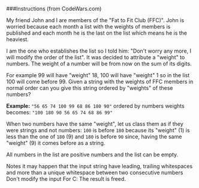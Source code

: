 ###Instructions (from CodeWars.com)

My friend John and I are members of the "Fat to Fit Club (FFC)". John is
worried because each month a list with the weights of members is published and
each month he is the last on the list which means he is the heaviest.

I am the one who establishes the list so I told him: "Don't worry any more, I
will modify the order of the list". It was decided to attribute a "weight" to
numbers. The weight of a number will be from now on the sum of its digits.

For example 99 will have "weight" 18, 100 will have "weight" 1 so in the list
100 will come before 99. Given a string with the weights of FFC members in
normal order can you give this string ordered by "weights" of these numbers?

**Example:** `"56 65 74 100 99 68 86 180 90"` ordered by numbers weights becomes:
`"100 180 90 56 65 74 68 86 99"`

When two numbers have the same "weight", let us class them as if they were
strings and not numbers: `100` is before `180` because its "weight" (1) is less
than the one of `180` (9) and `180` is before `90` since, having the same "weight"
(9) it comes before as a string.

All numbers in the list are positive numbers and the list can be empty.

Notes it may happen that the input string have leading, trailing whitespaces
and more than a unique whitespace between two consecutive numbers Don't modify
the input For C: The result is freed.
